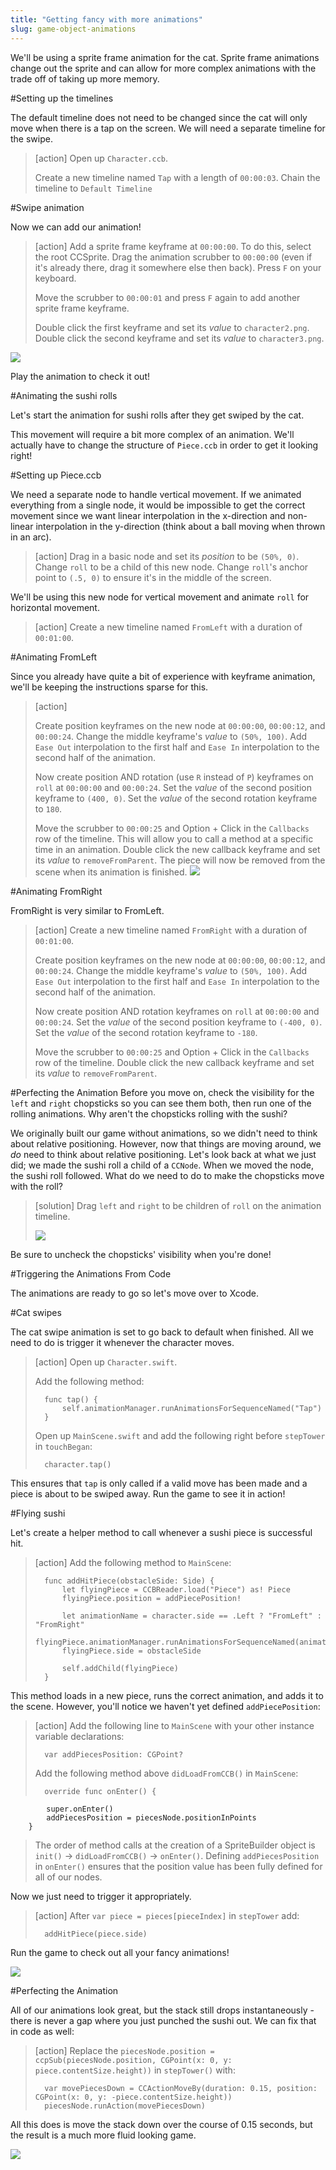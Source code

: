 ```yaml
---
title: "Getting fancy with more animations"
slug: game-object-animations
---
```


We'll be using a sprite frame animation for the cat. Sprite frame animations  change out the sprite and can allow for more complex animations with the trade off of taking up more memory.

#Setting up the timelines

The default timeline does not need to be changed since the cat will only move when there is a tap on the screen. We will need a separate timeline for the swipe.

> [action]
> Open up `Character.ccb`.
>
> Create a new timeline named `Tap` with a length of `00:00:03`. Chain the timeline to `Default Timeline`

#Swipe animation

Now we can add our animation!

> [action]
> Add a sprite frame keyframe at `00:00:00`. To do this, select the root CCSprite. Drag the animation scrubber to `00:00:00` (even if it's already there, drag it somewhere else then back). Press `F` on your keyboard.
>
> Move the scrubber to `00:00:01` and press `F` again to add another sprite frame keyframe.
>
> Double click the first keyframe and set its *value* to `character2.png`. Double click the second keyframe and set its *value* to `character3.png`.
>

![](swipeAnimation_cat.gif)

Play the animation to check it out!

#Animating the sushi rolls

Let's start the animation for sushi rolls after they get swiped by the cat.

This movement will require a bit more complex of an animation. We'll actually have to change the structure of `Piece.ccb` in order to get it looking right!

#Setting up Piece.ccb

We need a separate node to handle vertical movement. If we animated everything from a single node, it would be impossible to get the correct movement since we want linear interpolation in the x-direction and non-linear interpolation in the y-direction (think about a ball moving when thrown in an arc).

> [action]
> Drag in a basic node and set its *position* to be `(50%, 0)`. Change `roll` to be a child of this new node. Change `roll`'s anchor point to `(.5, 0)` to ensure it's in the middle of the screen.

We'll be using this new node for vertical movement and animate `roll` for horizontal movement.

> [action]
> Create a new timeline named `FromLeft` with a duration of `00:01:00`.

#Animating FromLeft

Since you already have quite a bit of experience with keyframe animation, we'll be keeping the instructions sparse for this.

> [action]
>
> Create position keyframes on the new node at `00:00:00`, `00:00:12`, and `00:00:24`. Change the middle keyframe's *value* to `(50%, 100)`. Add `Ease Out` interpolation to the first half and `Ease In` interpolation to the second half of the animation.
>
> Now create position AND rotation (use `R` instead of `P`) keyframes on `roll` at `00:00:00` and `00:00:24`. Set the *value* of the second position keyframe to `(400, 0)`. Set the *value* of the second rotation keyframe to `180`.
>
> Move the scrubber to `00:00:25` and Option + Click in the `Callbacks` row of the timeline. This will allow you to call a method at a specific time in an animation. Double click the new callback keyframe and set its *value* to `removeFromParent`. The piece will now be removed from the scene when its animation is finished.
> ![](fromLeft_callback.gif)

#Animating FromRight

FromRight is very similar to FromLeft.

> [action]
> Create a new timeline named `FromRight` with a duration of `00:01:00`.
>
> Create position keyframes on the new node at `00:00:00`, `00:00:12`, and `00:00:24`. Change the middle keyframe's *value* to `(50%, 100)`. Add `Ease Out` interpolation to the first half and `Ease In` interpolation to the second half of the animation.
>
> Now create position AND rotation keyframes on `roll` at `00:00:00` and `00:00:24`. Set the *value* of the second position keyframe to `(-400, 0)`. Set the *value* of the second rotation keyframe to `-180`.
>
> Move the scrubber to `00:00:25` and Option + Click in the `Callbacks` row of the timeline. Double click the new callback keyframe and set its *value* to `removeFromParent`.


#Perfecting the Animation
Before you move on, check the visibility for the `left` and `right` chopsticks so you can see them both, then run one of the rolling animations. Why aren't the chopsticks rolling with the sushi?

We originally built our game without animations, so we didn't need to think about relative positioning. However, now that things are moving around, we *do* need to think about relative positioning. Let's look back at what we just did; we made the sushi roll a child of a `CCNode`. When we moved the node, the sushi roll followed. What do we need to do to make the chopsticks move with the roll?

> [solution]
> Drag `left` and `right` to be children of `roll` on the animation timeline.
>
> ![](perfectingAnimation.gif)

Be sure to uncheck the chopsticks' visibility when you're done!

#Triggering the Animations From Code

The animations are ready to go so let's move over to Xcode.

#Cat swipes

The cat swipe animation is set to go back to default when finished. All we need to do is trigger it whenever the character moves.

> [action]
> Open up `Character.swift`.
>
> Add the following method:
>
>       func tap() {
>           self.animationManager.runAnimationsForSequenceNamed("Tap")
>       }
>
> Open up `MainScene.swift` and add the following right before `stepTower` in `touchBegan`:
>
>       character.tap()

This ensures that `tap` is only called if a valid move has been made and a piece is about to be swiped away. Run the game to see it in action!

#Flying sushi

Let's create a helper method to call whenever a sushi piece is successful hit.

> [action]
> Add the following method to `MainScene`:
>
>       func addHitPiece(obstacleSide: Side) {
>           let flyingPiece = CCBReader.load("Piece") as! Piece
>           flyingPiece.position = addPiecePosition!
>
>           let animationName = character.side == .Left ? "FromLeft" : "FromRight"
>           flyingPiece.animationManager.runAnimationsForSequenceNamed(animationName)
>           flyingPiece.side = obstacleSide
>
>           self.addChild(flyingPiece)
>       }

This method loads in a new piece, runs the correct animation, and adds it to the scene. However, you'll notice we haven't yet defined `addPiecePosition`:
> [action]
> Add the following line to `MainScene` with your other instance variable declarations:
>
> 		var addPiecesPosition: CGPoint?
>
> Add the following method above `didLoadFromCCB()` in `MainScene`:
>
> 		override func onEnter() {
   	 		super.onEnter()
    		addPiecesPosition = piecesNode.positionInPoints
  		}
>
> The order of method calls at the creation of a SpriteBuilder object is `init()` -> `didLoadFromCCB()` -> `onEnter()`. Defining `addPiecesPosition` in `onEnter()` ensures that the position value has been fully defined for all of our nodes.

Now we just need to trigger it appropriately.

> [action]
> After `var piece = pieces[pieceIndex]` in `stepTower` add:
>
>       addHitPiece(piece.side)

Run the game to check out all your fancy animations!

![](endResult.gif)

#Perfecting the Animation

All of our animations look great, but the stack still drops instantaneously - there is never a gap where you just punched the sushi out. We can fix that in code as well:

> [action]
> Replace the `piecesNode.position = ccpSub(piecesNode.position,
      CGPoint(x: 0, y: piece.contentSize.height))` in `stepTower()` with:
>
>		var movePiecesDown = CCActionMoveBy(duration: 0.15, position: CGPoint(x: 0, y: -piece.contentSize.height))
> 		piecesNode.runAction(movePiecesDown)

All this does is move the stack down over the course of 0.15 seconds, but the result is a much more fluid looking game.

![](fluidEndResult.gif)
